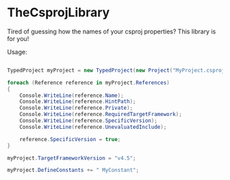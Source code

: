 # TheCsprojLibrary

Tired of guessing how the names of your csproj properties? This library is for you!

Usage:

```csharp

TypedProject myProject = new TypedProject(new Project("MyProject.csproj"));

foreach (Reference reference in myProject.References)
{
    Console.WriteLine(reference.Name);
    Console.WriteLine(reference.HintPath);
    Console.WriteLine(reference.Private);
    Console.WriteLine(reference.RequiredTargetFramework);
    Console.WriteLine(reference.SpecificVersion);
    Console.WriteLine(reference.UnevaluatedInclude);

    reference.SpecificVersion = true;
}

myProject.TargetFrameworkVersion = "v4.5";

myProject.DefineConstants += " MyConstant";

```
